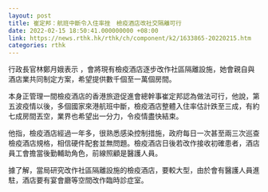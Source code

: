 ```yaml
---
layout: post
title: 崔定邦：航班中斷令入住率挫　檢疫酒店改社交隔離可行
date: 2022-02-15 18:50:41.000000000 +08:00
link: https://news.rthk.hk/rthk/ch/component/k2/1633865-20220215.htm
categories: rthk
---
```


行政長官林鄭月娥表示 ，會將現有檢疫酒店逐步改作社區隔離設施，她會親自與酒店業共同制定方案，希望提供數千個至一萬個房間。

本身正管理一間檢疫酒店的香港旅遊促進會總幹事崔定邦認為做法可行，他說，第五波疫情以後，多個國家來港航班中斷，檢疫酒店整體入住率估計跌至三成，有約七成房間丟空，業界也希望出一分力，令疫情盡快結束。

他指，檢疫酒店經過一年多，很熟悉感染控制措施，政府每日一次甚至兩三次巡查檢疫酒店規格，相信硬件配套並無問題。檢疫酒店日後若改作接收初確患者，酒店員工會擔當後勤輔助角色，前線照顧是醫護人員。

據了解，當局研究改作社區隔離設施的檢疫酒店，要較大型，由於會有醫護人員進駐，酒店要有宴會廳等空間改作臨時診症室。
